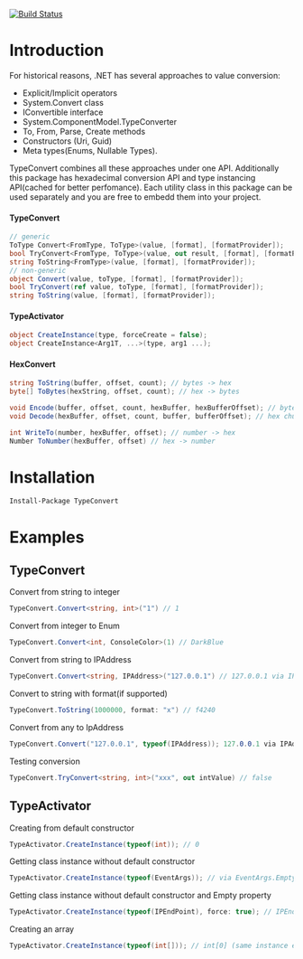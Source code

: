 [![Build Status](https://travis-ci.org/deniszykov/typeconvert.svg?branch=master)](https://travis-ci.org/deniszykov/typeconvert)

Introduction
============
For historical reasons, .NET has several approaches to value conversion:
- Explicit/Implicit operators
- System.Convert class 
- IConvertible interface
- System.ComponentModel.TypeConverter
- To, From, Parse, Create methods
- Constructors (Uri, Guid)
- Meta types(Enums, Nullable Types).

TypeConvert combines all these approaches under one API. 
Additionally this package has hexadecimal conversion API and type instancing API(cached for better perfomance).
Each utility class in this package can be used separately and you are free to embedd them into your project.

#### TypeConvert
```csharp
// generic
ToType Convert<FromType, ToType>(value, [format], [formatProvider]);
bool TryConvert<FromType, ToType>(value, out result, [format], [formatProvider])
string ToString<FromType>(value, [format], [formatProvider]);
// non-generic
object Convert(value, toType, [format], [formatProvider]);
bool TryConvert(ref value, toType, [format], [formatProvider]);
string ToString(value, [format], [formatProvider]);
```

#### TypeActivator
```csharp
object CreateInstance(type, forceCreate = false);
object CreateInstance<Arg1T, ...>(type, arg1 ...);
```

#### HexConvert
```csharp
string ToString(buffer, offset, count); // bytes -> hex
byte[] ToBytes(hexString, offset, count); // hex -> bytes

void Encode(buffer, offset, count, hexBuffer, hexBufferOffset); // bytes chunk -> hex chunk
void Decode(hexBuffer, offset, count, buffer, bufferOffset); // hex chunk -> bytes chunk

int WriteTo(number, hexBuffer, offset); // number -> hex
Number ToNumber(hexBuffer, offset) // hex -> number
```

Installation
============
```
Install-Package TypeConvert 
```

Examples
========
## TypeConvert
Convert from string to integer
```csharp
TypeConvert.Convert<string, int>("1") // 1
```	
Convert from integer to Enum
```csharp
TypeConvert.Convert<int, ConsoleColor>(1) // DarkBlue
```	
Convert from string to IPAddress
```csharp
TypeConvert.Convert<string, IPAddress>("127.0.0.1") // 127.0.0.1 via IPAddress.Parse
```
Convert to string with format(if supported)
```csharp
TypeConvert.ToString(1000000, format: "x") // f4240
```	
Convert from any to IpAddress
```csharp
TypeConvert.Convert("127.0.0.1", typeof(IPAddress)); 127.0.0.1 via IPAddress.Parse
```
Testing conversion
```csharp
TypeConvert.TryConvert<string, int>("xxx", out intValue) // false
```
## TypeActivator
Creating from default constructor
```csharp
TypeActivator.CreateInstance(typeof(int)); // 0
```
Getting class instance without default constructor
```csharp
TypeActivator.CreateInstance(typeof(EventArgs)); // via EventArgs.Empty
```
Getting class instance without default constructor and Empty property
```csharp
TypeActivator.CreateInstance(typeof(IPEndPoint), force: true); // IPEndPoint bypassing constructor
```
Creating an array
```csharp
TypeActivator.CreateInstance(typeof(int[])); // int[0] (same instance every time)
```
